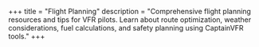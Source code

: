 +++
title = "Flight Planning"
description = "Comprehensive flight planning resources and tips for VFR pilots. Learn about route optimization, weather considerations, fuel calculations, and safety planning using CaptainVFR tools."
+++
